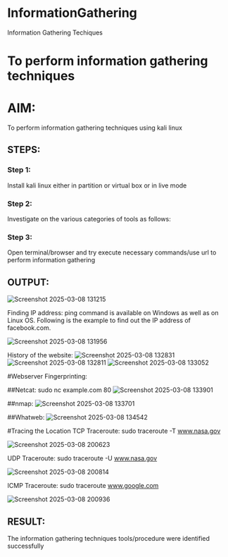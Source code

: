 # InformationGathering
Information Gathering Techiques

# To perform information gathering techniques

# AIM:

To perform information gathering techniques using kali linux 

## STEPS:

### Step 1:

Install kali linux either in partition or virtual box or in live mode

### Step 2:

Investigate on the various categories of tools as follows:

### Step 3:
Open terminal/browser and try execute necessary commands/use url to perform information gathering


## OUTPUT:
![Screenshot 2025-03-08 131215](https://github.com/user-attachments/assets/27ebf2fc-3704-4795-a426-82380ae353a3)

Finding IP address:
ping command is available on Windows as well as on Linux OS. Following is the example to find out the IP address of facebook.com.

![Screenshot 2025-03-08 131956](https://github.com/user-attachments/assets/30409418-54ae-4cf4-b479-18bf69d73dd3)

History of the website:
![Screenshot 2025-03-08 132831](https://github.com/user-attachments/assets/8cc57419-dc25-40d5-9f05-b282f2670bc4)
![Screenshot 2025-03-08 132811](https://github.com/user-attachments/assets/9a064e24-3066-4a0d-aac9-fb8640c0b114)
![Screenshot 2025-03-08 133052](https://github.com/user-attachments/assets/9b805c65-6be0-437f-8829-a8f24f728600)

#Webserver Fingerprinting:

##Netcat:
sudo nc example.com 80
![Screenshot 2025-03-08 133901](https://github.com/user-attachments/assets/bc2a876e-3fe5-405d-a97a-acef7b5a6b2e)

##nmap:
![Screenshot 2025-03-08 133701](https://github.com/user-attachments/assets/38d89a40-b30e-4fc7-a55b-306c787d9cc3)

##Whatweb:
![Screenshot 2025-03-08 134542](https://github.com/user-attachments/assets/52f4b41c-1136-4f60-9a5d-e2b11c4c4af8)

#Tracing the Location
TCP Traceroute:
sudo traceroute -T www.nasa.gov

![Screenshot 2025-03-08 200623](https://github.com/user-attachments/assets/162fe2d2-b249-41ad-8707-13bd54ca6941)

UDP Traceroute:
sudo traceroute -U www.nasa.gov

![Screenshot 2025-03-08 200814](https://github.com/user-attachments/assets/1d9f4c37-7951-4056-a76b-11eced5da08f)

ICMP Traceroute:
sudo traceroute  www.google.com

![Screenshot 2025-03-08 200936](https://github.com/user-attachments/assets/2f89d910-d62d-477c-8a37-4c1fb115b590)

## RESULT:
The information gathering techniques tools/procedure were  identified successfully
